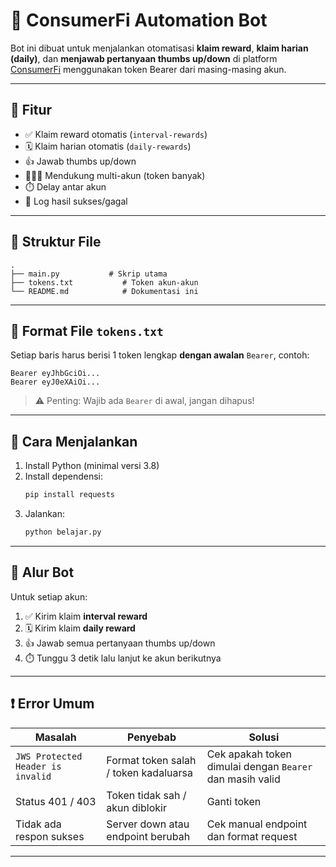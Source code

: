 # 🤖 ConsumerFi Automation Bot

Bot ini dibuat untuk menjalankan otomatisasi **klaim reward**, **klaim harian (daily)**, dan **menjawab pertanyaan thumbs up/down** di platform [ConsumerFi](https://www.consumerfi.ai/app) menggunakan token Bearer dari masing-masing akun.

---

## 🧰 Fitur

- ✅ Klaim reward otomatis (`interval-rewards`)
- 🗓️ Klaim harian otomatis (`daily-rewards`)
- 👍 Jawab thumbs up/down
- 🧑‍🤝‍🧑 Mendukung multi-akun (token banyak)
- ⏱️ Delay antar akun
- 🧾 Log hasil sukses/gagal

---

## 📁 Struktur File

```
.
├── main.py           # Skrip utama
├── tokens.txt           # Token akun-akun
└── README.md            # Dokumentasi ini
```

---

## 📝 Format File `tokens.txt`

Setiap baris harus berisi 1 token lengkap **dengan awalan** `Bearer`, contoh:

```
Bearer eyJhbGciOi...
Bearer eyJ0eXAiOi...
```

> ⚠️ Penting: Wajib ada `Bearer` di awal, jangan dihapus!

---

## 🚀 Cara Menjalankan

1. Install Python (minimal versi 3.8)
2. Install dependensi:
   ```bash
   pip install requests
   ```
3. Jalankan:
   ```bash
   python belajar.py
   ```

---

## 🔁 Alur Bot

Untuk setiap akun:

1. ✅ Kirim klaim **interval reward**
2. 🗓️ Kirim klaim **daily reward**
3. 👍 Jawab semua pertanyaan thumbs up/down
4. ⏱️ Tunggu 3 detik lalu lanjut ke akun berikutnya

---

## ❗ Error Umum

| Masalah | Penyebab | Solusi |
|--------|----------|--------|
| `JWS Protected Header is invalid` | Format token salah / token kadaluarsa | Cek apakah token dimulai dengan `Bearer ` dan masih valid |
| Status 401 / 403 | Token tidak sah / akun diblokir | Ganti token |
| Tidak ada respon sukses | Server down atau endpoint berubah | Cek manual endpoint dan format request |

---

